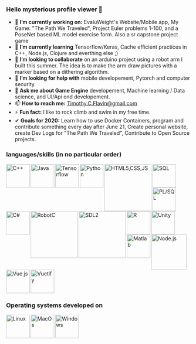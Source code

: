 ### Hello mysterious profile viewer 👋

- 🔭 **I’m currently working on:** EvaluWeight's Website/Mobile app, My Game: "The Path We Traveled", Project Euler problems 1-100, and a PoseNet based ML model exercise form. Also a sr capstone project game 
- 🌱 **I’m currently learning** Tensorflow/Keras, Cache efficient practices in C++, Node.js, Clojure and everthing else ;)
- 👯 **I’m looking to collaborate** on an arduino project using a robot arm I built this summer. The idea is to make the arm draw pictures with a marker based on a dithering algorithm.
- 🤔 **I’m looking for help with** mobile developement, Pytorch and computer security.
- 💬 **Ask me about Game Engine** developement, Machine learning / Data science, and UI/Api end developement.
- 📫 **How to reach me:** Timothy.C.Flavin@gmail.com
- ⚡ **Fun fact:** I like to rock climb and swim in my free time. 
- ✔  **Goals for 2020:** Learn how to use Docker Containers, program and contribute something every day after June 21, Create personal website, create Dev Logs for "The Path We Traveled", Contribute to Open Source projects.

### languages/skills (in no particular order)
<img alt="C++" src="https://user-images.githubusercontent.com/42747200/46140125-da084900-c26d-11e8-8ea7-c45ae6306309.png" alt="C++" width=64 align="left"/>
<img alt="Java" src="https://cdn.iconscout.com/icon/free/png-256/java-23-225999.png" width=64 align="left"/>
<img alt="Tensorflow" src="https://miro.medium.com/max/3150/1*iDQvKoz7gGHc6YXqvqWWZQ.png" width=64 align="left"/>
<img alt="Python" src="https://cdn3.iconfinder.com/data/icons/logos-and-brands-adobe/512/267_Python-512.png" width=64 align="left"/>
<img alt="HTML5,CSS,JS" src="https://user-images.githubusercontent.com/30186107/29488525-f55a69d0-84da-11e7-8a39-5476f663b5eb.png" width=128 align="left"/>
<img alt="SQL" src="https://image.flaticon.com/icons/png/512/29/29165.png" width=64 align="left"/>
<img alt="PL/SQL" src="https://my.trocaire.edu/app/uploads/2016/12/pl-sql.png" width=64 align="left"/>
<img alt="C#" src="https://upload.wikimedia.org/wikipedia/commons/thumb/7/7a/C_Sharp_logo.svg/1200px-C_Sharp_logo.svg.png" width=64 align="left"/>
<img alt="Unity" src="https://cdn4.iconfinder.com/data/icons/logos-brands-5/24/unity-512.png" width=64/>
<img alt="RobotC" src="https://renegaderobotics.org/wp-content/uploads/ROBOTC-logo-larger-e1500138348470.png" width=128 align="left"/>
<img alt="SDL2" src="https://matthewstyles.com/wp-content/uploads/2018/03/Sdl-logo.png" width=128 align="left"/>
<img alt="R" src="https://cdn.iconscout.com/icon/free/png-256/r-5-283170.png" width=64 align="left"/>
<img alt="Matlab" src="https://upload.wikimedia.org/wikipedia/commons/2/21/Matlab_Logo.png" width=64 align="left"/>
<img alt="Node.js" src="https://icon-library.com/images/node-icon/node-icon-21.jpg" width=96 align="left"/>
<img alt="Vue.js" src="https://cdn.iconscout.com/icon/free/png-512/vue-282497.png" width=64 align="left"/>
<img alt="Vuetify" src="https://res.cloudinary.com/confidante/image/upload/v1520961320/logo_ew2tpg.png" width=64/>
<h3>Operating systems developed on</h3>
<img alt="Linux" src="https://cdn3.iconfinder.com/data/icons/logos-brands-3/24/logo_brand_brands_logos_linux-512.png" width=64 align="left"/>
<img alt="MacOs" src="https://cdn.osxdaily.com/wp-content/uploads/2013/11/finder.png" width=64 align="left"/>
<img alt="Windows" src="https://icons-for-free.com/iconfiles/png/512/windows+icon-1320183248795058577.png" width=64 align="left"/>
